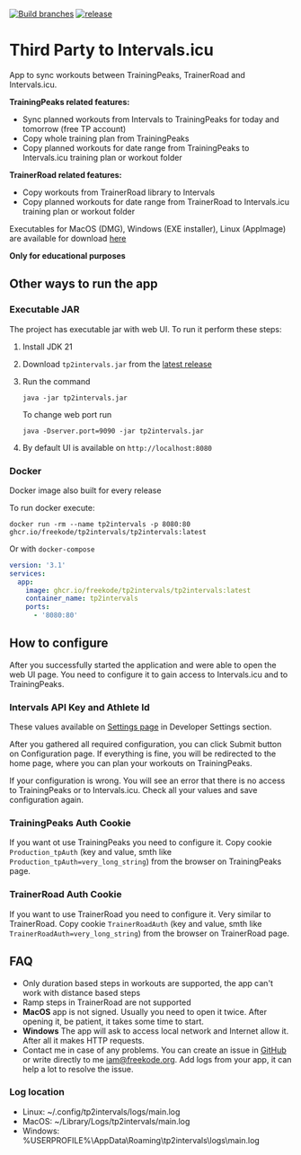 [![Build branches](https://github.com/freekode/tp2intervals/actions/workflows/branch.yml/badge.svg)](https://github.com/freekode/tp2intervals/actions/workflows/branch.yml)
[![release](https://img.shields.io/github/release/freekode/tp2intervals)](https://github.com/freekode/tp2intervals/releases/latest)

# Third Party to Intervals.icu
App to sync workouts between TrainingPeaks, TrainerRoad and Intervals.icu.

**TrainingPeaks related features:**
* Sync planned workouts from Intervals to TrainingPeaks for today and tomorrow (free TP account)
* Copy whole training plan from TrainingPeaks
* Copy planned workouts for date range from TrainingPeaks to Intervals.icu training plan or workout folder

**TrainerRoad related features:**
* Copy workouts from TrainerRoad library to Intervals
* Copy planned workouts for date range from TrainerRoad to Intervals.icu training plan or workout folder

Executables for MacOS (DMG), Windows (EXE installer), Linux (AppImage) are available for download [here](https://github.com/freekode/tp2intervals/releases/latest)

**Only for educational purposes**

## Other ways to run the app

### Executable JAR
The project has executable jar with web UI. To run it perform these steps:

1. Install JDK 21
2. Download `tp2intervals.jar` from the [latest release](https://github.com/freekode/tp2intervals/releases/latest)
3. Run the command
    ```shell
    java -jar tp2intervals.jar
    ```
   
   To change web port run
    ```shell
    java -Dserver.port=9090 -jar tp2intervals.jar
    ```

4. By default UI is available on `http://localhost:8080`

### Docker
Docker image also built for every release

To run docker execute:
```shell
docker run -rm --name tp2intervals -p 8080:80 ghcr.io/freekode/tp2intervals/tp2intervals:latest
```

Or with `docker-compose`
```yaml
version: '3.1'
services:
  app:
    image: ghcr.io/freekode/tp2intervals/tp2intervals:latest
    container_name: tp2intervals
    ports:
      - '8080:80'
```

## How to configure
After you successfully started the application and were able to open the web UI page.
You need to configure it to gain access to Intervals.icu and to TrainingPeaks.

### Intervals API Key and Athlete Id
These values available on [Settings page](https://intervals.icu/settings) in Developer Settings section.

After you gathered all required configuration, you can click Submit button on Configuration page.
If everything is fine, you will be redirected to the home page, where you can plan your workouts on TrainingPeaks.

If your configuration is wrong. You will see an error that there is no access to TrainingPeaks or to Intervals.icu.
Check all your values and save configuration again.

### TrainingPeaks Auth Cookie
If you want ot use TrainingPeaks you need to configure it. Copy cookie `Production_tpAuth` (key and value, smth like `Production_tpAuth=very_long_string`) from the browser on TrainingPeaks page.

### TrainerRoad Auth Cookie
If you want to use TrainerRoad you need to configure it. Very similar to TrainerRoad. Copy cookie `TrainerRoadAuth` (key and value, smth like `TrainerRoadAuth=very_long_string`) from the browser on TrainerRoad page.

## FAQ
* Only duration based steps in workouts are supported, the app can't work with distance based steps
* Ramp steps in TrainerRoad are not supported
* **MacOS** app is not signed. Usually you need to open it twice. After opening it, be patient, it takes some time to start.
* **Windows** The app will ask to access local network and Internet allow it. After all it makes HTTP requests.
* Contact me in case of any problems. You can create an issue in [GitHub](https://github.com/freekode/tp2intervals/issues) 
  or write directly to me iam@freekode.org. Add logs from your app, it can help a lot to resolve the issue.

### Log location
* Linux: ~/.config/tp2intervals/logs/main.log
* MacOS: ~/Library/Logs/tp2intervals/main.log
* Windows: %USERPROFILE%\AppData\Roaming\tp2intervals\logs\main.log
